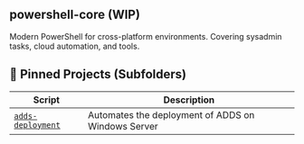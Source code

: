 ## powershell-core (WIP)

Modern PowerShell for cross-platform environments. Covering sysadmin tasks, cloud automation, and tools. 

## 📁 Pinned Projects (Subfolders)

| Script | Description |
|--------|-------------|
| [`adds-deployment`](./adds-deployment.ps1) | Automates the deployment of ADDS on Windows Server |
